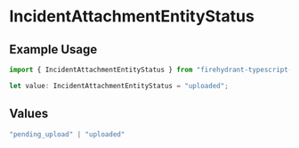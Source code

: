 # IncidentAttachmentEntityStatus

## Example Usage

```typescript
import { IncidentAttachmentEntityStatus } from "firehydrant-typescript-sdk/models/components";

let value: IncidentAttachmentEntityStatus = "uploaded";
```

## Values

```typescript
"pending_upload" | "uploaded"
```
